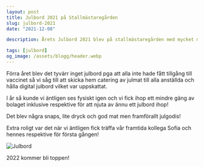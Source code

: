 ```yaml
---
layout: post
title: Julbord 2021 på Stallmästaregården
slug: julbord-2021
date: "2021-12-08"

description: Årets Julbord 2021 blev på stallmästaregården med mycket mat och godis

tags: [julbord]
og_image: /assets/blogg/header.webp
---
```


Förra året blev det tyvärr inget julbord pga att alla inte hade fått tillgång till vaccinet så vi såg till att skicka hem catering av julmat till alla anställda och 
hålla digital julbord vilket var uppskattat.

I år så kunde vi äntligen ses fysiskt igen och vi fick ihop ett mindre gäng av bolaget inklusive respektive för att njuta av ännu ett julbord ihop!

Det blev några snaps, lite dryck och god mat men framförallt julgodis! 

Extra roligt var det när vi äntligen fick träffa vår framtida kollega Sofia och hennes respektive för första gången!


![Julbord](julbord.webp)

2022 kommer bli toppen!

